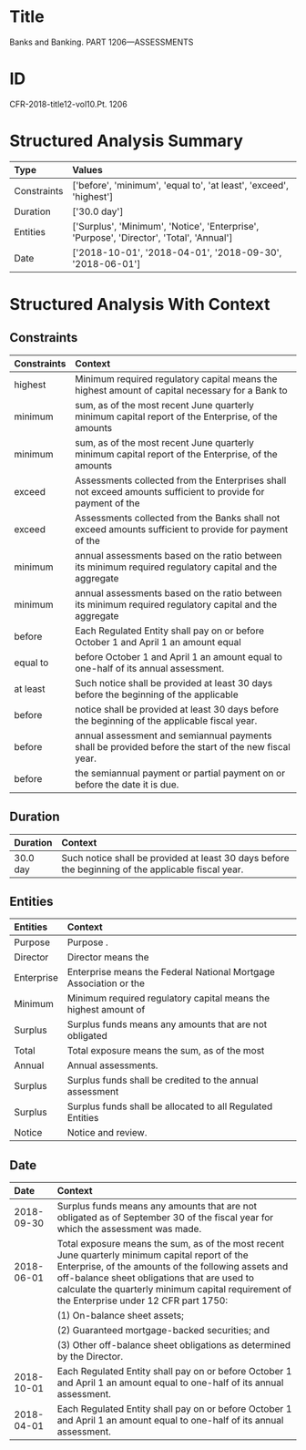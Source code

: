 # Title

 Banks and Banking. PART 1206—ASSESSMENTS


# ID

 CFR-2018-title12-vol10.Pt. 1206


# Structured Analysis Summary

| Type        | Values                                                                                   |
|:------------|:-----------------------------------------------------------------------------------------|
| Constraints | ['before', 'minimum', 'equal to', 'at least', 'exceed', 'highest']                       |
| Duration    | ['30.0 day']                                                                             |
| Entities    | ['Surplus', 'Minimum', 'Notice', 'Enterprise', 'Purpose', 'Director', 'Total', 'Annual'] |
| Date        | ['2018-10-01', '2018-04-01', '2018-09-30', '2018-06-01']                                 |


# Structured Analysis With Context

 


## Constraints

| Constraints   | Context                                                                                                       |
|:--------------|:--------------------------------------------------------------------------------------------------------------|
| highest       | Minimum required regulatory capital means the  highest amount of capital necessary for a Bank to              |
| minimum       | sum, as of the most recent June quarterly minimum capital report of the Enterprise, of the amounts            |
| minimum       | sum, as of the most recent June quarterly minimum capital report of the Enterprise, of the amounts            |
| exceed        | Assessments collected from the Enterprises shall not  exceed amounts sufficient to provide for payment of the |
| exceed        | Assessments collected from the Banks shall not  exceed amounts sufficient to provide for payment of the       |
| minimum       | annual assessments based on the ratio between its minimum  required regulatory capital and the aggregate      |
| minimum       | annual assessments based on the ratio between its minimum  required regulatory capital and the aggregate      |
| before        | Each Regulated Entity shall pay on or  before October 1 and April 1 an amount equal                           |
| equal to      | before October 1 and April 1 an amount equal to  one-half of its annual assessment.                           |
| at least      | Such notice shall be provided  at least 30 days before the beginning of the applicable                        |
| before        | notice shall be provided at least 30 days before  the beginning of the applicable fiscal year.                |
| before        | annual assessment and semiannual payments shall be provided before  the start of the new fiscal year.         |
| before        | the semiannual payment or partial payment on or before  the date it is due.                                   |


## Duration

| Duration   | Context                                                                                            |
|:-----------|:---------------------------------------------------------------------------------------------------|
| 30.0 day   | Such notice shall be provided at least 30 days before the beginning of the applicable fiscal year. |


## Entities

| Entities   | Context                                                           |
|:-----------|:------------------------------------------------------------------|
| Purpose    | Purpose .                                                         |
| Director   | Director  means the                                               |
| Enterprise | Enterprise means the Federal National Mortgage Association or the |
| Minimum    | Minimum required regulatory capital means the highest amount of   |
| Surplus    | Surplus funds means any amounts that are not obligated            |
| Total      | Total exposure means the sum, as of the most                      |
| Annual     | Annual  assessments.                                              |
| Surplus    | Surplus funds shall be credited to the annual assessment          |
| Surplus    | Surplus funds shall be allocated to all Regulated Entities        |
| Notice     | Notice  and review.                                               |


## Date

| Date       | Context                                                                                                                                                                                                                                                                                              |
|:-----------|:-----------------------------------------------------------------------------------------------------------------------------------------------------------------------------------------------------------------------------------------------------------------------------------------------------|
| 2018-09-30 | Surplus funds means any amounts that are not obligated as of September 30 of the fiscal year for which the assessment was made.                                                                                                                                                                      |
| 2018-06-01 | Total exposure means the sum, as of the most recent June quarterly minimum capital report of the Enterprise, of the amounts of the following assets and off-balance sheet obligations that are used to calculate the quarterly minimum capital requirement of the Enterprise under 12 CFR part 1750: |
|            |             (1) On-balance sheet assets;                                                                                                                                                                                                                                                             |
|            |             (2) Guaranteed mortgage-backed securities; and                                                                                                                                                                                                                                           |
|            |             (3) Other off-balance sheet obligations as determined by the Director.                                                                                                                                                                                                                   |
| 2018-10-01 | Each Regulated Entity shall pay on or before October 1 and April 1 an amount equal to one-half of its annual assessment.                                                                                                                                                                             |
| 2018-04-01 | Each Regulated Entity shall pay on or before October 1 and April 1 an amount equal to one-half of its annual assessment.                                                                                                                                                                             |


